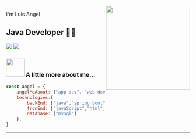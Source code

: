 <img align='right' src="https://media.giphy.com/media/M9gbBd9nbDrOTu1Mqx/giphy.gif" width="230">

I'm Luis Angel 
## Java Developer 👨‍💻

[![](https://img.shields.io/badge/LinkedIn-SosaFloresLuisAngel-blue)](https://https://www.linkedin.com/in/sosa-flores-luis-angel-643999211/)
[![](https://img.shields.io/badge/Gmail-sosafloresluisangel@gmail.com-red)](mailto:sosafloresluisangel@gmail.com)


### <img src="https://media.giphy.com/media/VgCDAzcKvsR6OM0uWg/giphy.gif" width="50"> A little more about me...  

```javascript
const angel = {
    angelMeAbout: ["app dev", "web dev", "tech"],
    technologies:{
        backEnd: ["java","spring boot"],
        fronEnd: ["javaScript","html","css"],
        database: ["mySql"]
    },
}
```

---

